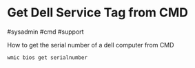 # Get Dell Service Tag from CMD
#sysadmin #cmd #support 

How to get the serial number of a dell computer from CMD

```powershell
wmic bios get serialnumber
```